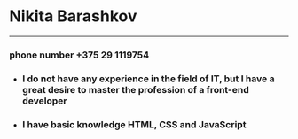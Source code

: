 # Nikita Barashkov
---
### phone number +375 29 1119754
* ### I do not have any experience in the field of IT, but I have a great desire to master the profession of a front-end developer   

* ### I have basic knowledge HTML, CSS and JavaScript